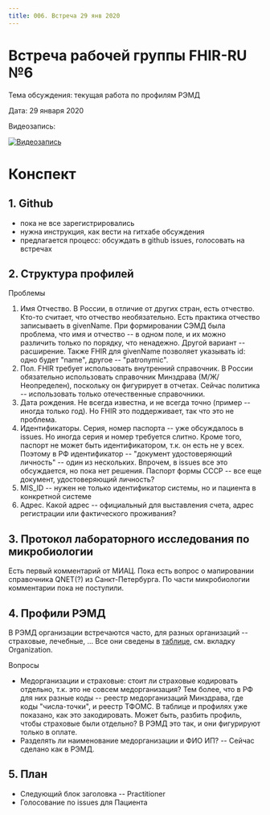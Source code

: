 ```yaml
---
title: 006. Встреча 29 янв 2020
---
```


# Встреча рабочей группы FHIR-RU №6

Тема обсуждения: текущая работа по профилям РЭМД

Дата: 29 января 2020

Видеозапись:

[![Видеозапись](http://img.youtube.com/vi/DMBVoFCpGRk/0.jpg)](https://www.youtube.com/watch?v=DMBVoFCpGRk)

# Конспект

## 1. Github

- пока не все зарегистрировались
- нужна инструкция, как вести на гитхабе обсуждения
- предлагается процесс: обсуждать в github issues, голосовать на встречах

## 2. Структура профилей
Проблемы
1. Имя Отчество. В России, в отличие от других стран, есть отчество. Кто-то считает, что отчество необязательно. Есть практика отчество записываеть в givenName. При формировании СЭМД была проблема, что имя и отчество -- в одном поле, и их можно различить только по порядку, что ненадежно. Другой вариант -- расширение. Также FHIR для givenName позволяет указывать id: одно будет "name", другое -- "patronymic".
2. Пол. FHIR требует использовать внутренний справочник. В России обязательно использовать справочник Минздрава (М/Ж/Неопределен), поскольку он фигурирует в отчетах. Сейчас политика -- использовать только отечественные справочники.
3. Дата рождения. Не всегда известна, и не всегда точно (пример -- иногда только год). Но FHIR это поддерживает, так что это не проблема.
4. Идентификаторы. Серия, номер паспорта -- уже обсуждалось в issues. Но иногда серия и номер требуется слитно. Кроме того, паспорт не может быть идентификатором, т.к. он есть не у всех. Поэтому в РФ идентификатор -- "документ удостоверяющий личность" -- один из нескольких. Впрочем, в issues все это обсуждается, но пока нет решения. Паспорт формы СССР -- все еще документ, удостоверяющий личность?
5. MIS_ID -- нужен не только идентификатор системы, но и пациента в конкретной системе
6. Адрес. Какой адрес -- официальный для выставления счета, адрес регистрации или фактического проживания?

## 3. Протокол лабораторного исследования по микробиологии

Есть первый комментарий от МИАЦ. Пока есть вопрос о мапировании справочника QNET(?) из Санкт-Петербурга. По части микробиологии комментарии пока не поступили.

## 4. Профили РЭМД

В РЭМД организации встречаются часто, для разных организаций -- страховые, лечебные, ... Все они сведены в [таблице](https://docs.google.com/spreadsheets/d/1zkzeId_WUfDTcdJo8Iqjahc24yuzz149CZrNDz4Bfgo/edit#gid=962745672), см. вкладку Organization.

Вопросы
- Медорганизации и страховые: стоит ли страховые кодировать отдельно, т.к. это не совсем медорганизация? Тем более, что в РФ для них разные коды -- реестр медорганизаций Минздрава, где коды "числа-точки", и реестр ТФОМС. В таблице и профилях уже показано, как это закодировать. Может быть, разбить профиль, чтобы страховые были отдельно? В РЭМД это так, и они фигурируют только в оплате.
- Разделять ли наименование медорганизации и ФИО ИП? -- Сейчас сделано как в РЭМД.

## 5. План
- Следующий блок заголовка -- Practitioner
- Голосование по issues для Пациента